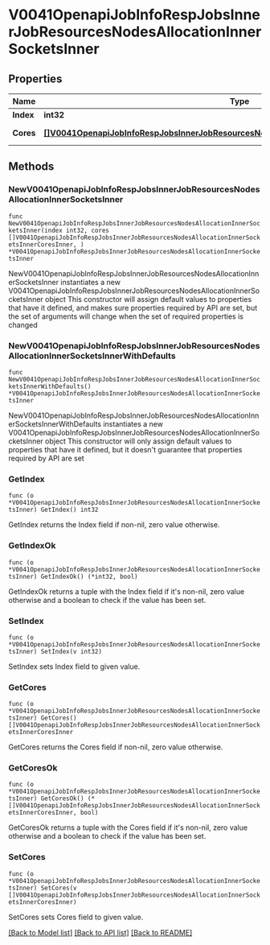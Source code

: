# V0041OpenapiJobInfoRespJobsInnerJobResourcesNodesAllocationInnerSocketsInner

## Properties

Name | Type | Description | Notes
------------ | ------------- | ------------- | -------------
**Index** | **int32** | Core index | 
**Cores** | [**[]V0041OpenapiJobInfoRespJobsInnerJobResourcesNodesAllocationInnerSocketsInnerCoresInner**](V0041OpenapiJobInfoRespJobsInnerJobResourcesNodesAllocationInnerSocketsInnerCoresInner.md) | Core in socket | 

## Methods

### NewV0041OpenapiJobInfoRespJobsInnerJobResourcesNodesAllocationInnerSocketsInner

`func NewV0041OpenapiJobInfoRespJobsInnerJobResourcesNodesAllocationInnerSocketsInner(index int32, cores []V0041OpenapiJobInfoRespJobsInnerJobResourcesNodesAllocationInnerSocketsInnerCoresInner, ) *V0041OpenapiJobInfoRespJobsInnerJobResourcesNodesAllocationInnerSocketsInner`

NewV0041OpenapiJobInfoRespJobsInnerJobResourcesNodesAllocationInnerSocketsInner instantiates a new V0041OpenapiJobInfoRespJobsInnerJobResourcesNodesAllocationInnerSocketsInner object
This constructor will assign default values to properties that have it defined,
and makes sure properties required by API are set, but the set of arguments
will change when the set of required properties is changed

### NewV0041OpenapiJobInfoRespJobsInnerJobResourcesNodesAllocationInnerSocketsInnerWithDefaults

`func NewV0041OpenapiJobInfoRespJobsInnerJobResourcesNodesAllocationInnerSocketsInnerWithDefaults() *V0041OpenapiJobInfoRespJobsInnerJobResourcesNodesAllocationInnerSocketsInner`

NewV0041OpenapiJobInfoRespJobsInnerJobResourcesNodesAllocationInnerSocketsInnerWithDefaults instantiates a new V0041OpenapiJobInfoRespJobsInnerJobResourcesNodesAllocationInnerSocketsInner object
This constructor will only assign default values to properties that have it defined,
but it doesn't guarantee that properties required by API are set

### GetIndex

`func (o *V0041OpenapiJobInfoRespJobsInnerJobResourcesNodesAllocationInnerSocketsInner) GetIndex() int32`

GetIndex returns the Index field if non-nil, zero value otherwise.

### GetIndexOk

`func (o *V0041OpenapiJobInfoRespJobsInnerJobResourcesNodesAllocationInnerSocketsInner) GetIndexOk() (*int32, bool)`

GetIndexOk returns a tuple with the Index field if it's non-nil, zero value otherwise
and a boolean to check if the value has been set.

### SetIndex

`func (o *V0041OpenapiJobInfoRespJobsInnerJobResourcesNodesAllocationInnerSocketsInner) SetIndex(v int32)`

SetIndex sets Index field to given value.


### GetCores

`func (o *V0041OpenapiJobInfoRespJobsInnerJobResourcesNodesAllocationInnerSocketsInner) GetCores() []V0041OpenapiJobInfoRespJobsInnerJobResourcesNodesAllocationInnerSocketsInnerCoresInner`

GetCores returns the Cores field if non-nil, zero value otherwise.

### GetCoresOk

`func (o *V0041OpenapiJobInfoRespJobsInnerJobResourcesNodesAllocationInnerSocketsInner) GetCoresOk() (*[]V0041OpenapiJobInfoRespJobsInnerJobResourcesNodesAllocationInnerSocketsInnerCoresInner, bool)`

GetCoresOk returns a tuple with the Cores field if it's non-nil, zero value otherwise
and a boolean to check if the value has been set.

### SetCores

`func (o *V0041OpenapiJobInfoRespJobsInnerJobResourcesNodesAllocationInnerSocketsInner) SetCores(v []V0041OpenapiJobInfoRespJobsInnerJobResourcesNodesAllocationInnerSocketsInnerCoresInner)`

SetCores sets Cores field to given value.



[[Back to Model list]](../README.md#documentation-for-models) [[Back to API list]](../README.md#documentation-for-api-endpoints) [[Back to README]](../README.md)


